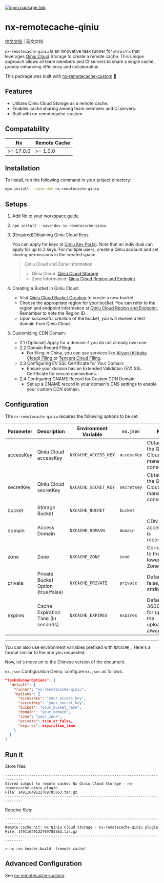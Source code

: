 [![npm package link](https://img.shields.io/npm/v/nx-remotecache-qiniu)](https://www.npmjs.com/package/nx-remotecache-qiniu)

# nx-remotecache-qiniu

[中文文档](./README_zh.md) | 英文文档

`nx-remotecache-qiniu` is an innovative task runner for `@nrwl/nx` that leverages [Qiniu Cloud](https://www.qiniu.com/) Storage to create a remote cache. This unique approach allows all team members and CI servers to share a single cache, greatly enhancing efficiency and collaboration.

This package was built with [nx-remotecache-custom](https://www.npmjs.com/package/nx-remotecache-custom) 🙌

## Features

- Utilizes Qiniu Cloud Storage as a remote cache.
- Enables cache sharing among team members and CI servers.
- Built with nx-remotecache-custom.

## Compatability

| Nx        | Remote Cache |
| --------- | ------------ |
| >= 17.0.0 | >= 1.0.0     |

## Installation

To install, run the following command in your project directory:

```bash
npm install --save-dev nx-remotecache-qiniu
```

## Setups

1. Add Nx to your workspace [guide](https://nx.dev/getting-started/installation)

2. `npm install --save-dev nx-remotecache-qiniu`

3. (Required)Obtaining Qiniu Cloud Keys

   You can apply for keys at [Qiniu Key Portal](https://portal.qiniu.com/user/key?ref=developer.qiniu.com&s_path=%2Fkodo%2F1289%2Fnodejs). Note that an individual can apply for up to 2 keys. For multiple users, create a Qiniu account and set sharing permissions in the created space.

   > Qiniu Cloud and Zone Information
   >
   > - Qiniu Cloud: [Qiniu Cloud Storage](https://www.qiniu.com/products/kodo)
   > - Zone Information: [Qiniu Cloud Region and Endpoint](https://developer.qiniu.com/kodo/1671/region-endpoint-fq)

4. Creating a Bucket in Qiniu Cloud:

   - Visit [Qiniu Cloud Bucket Creation](https://portal.qiniu.com/kodo/bucket) to create a new bucket.
   - Choose the appropriate region for your bucket. You can refer to the region and endpoint information at [Qiniu Cloud Region and Endpoint](https://developer.qiniu.com/kodo/1671/region-endpoint-fq). Remember to note the Region ID.
   - Upon successful creation of the bucket, you will receive a test domain from Qiniu Cloud.

5. Customizing CDN Domain:

   - 2.1 (Optional) Apply for a domain if you do not already own one.
   - 2.2 Domain Record Filing:
     - For filing in China, you can use services like [Aliyun (Alibaba Cloud) Filing](https://beian.aliyun.com/) or [Tencent Cloud Filing](https://cloud.tencent.com/product/ba).
   - 2.3 Configuring EV SSL Certificate for Your Domain:
     - Ensure your domain has an Extended Validation (EV) SSL Certificate for secure connections.
   - 2.4 Configuring CNAME Record for Custom CDN Domain:
     - Set up a CNAME record in your domain's DNS settings to enable your custom CDN domain.

## Configuration

The `nx-remotecache-qiniu` requires the following options to be set:

| Parameter | Description                        | Environment Variable | `nx.json`   | Notes                                                        |
| --------- | ---------------------------------- | -------------------- | ----------- | ------------------------------------------------------------ |
| accessKey | Qiniu Cloud accessKey              | `NXCACHE_ACCESS_KEY` | `accessKey` | Obtain from the Qiniu Cloud management console               |
| secretKey | Qiniu Cloud secretKey              | `NXCACHE_SECRET_KEY` | `secretKey` | Obtain from the Qiniu Cloud management console               |
| bucket    | Storage Bucket                     | `NXCACHE_BUCKET`     | `bucket`    |                                                              |
| domain    | Access Domain                      | `NXCACHE_DOMAIN`     | `domain`    | CDN acceleration is recommended                              |
| zone      | Zone                               | `NXCACHE_ZONE`       | `zone`      | Corresponds to the lowercase ZoneID                          |
| private   | Private Bucket Option (true/false) | `NXCACHE_PRIVATE`    | `private`   | Default is false, optional attribute                         |
| expires   | Cache Expiration Time (in seconds) | `NXCACHE_EXPIRES`    | `expires`   | Default is 3600, set to 0 for updating the uploadToken always |

---

You can also use environment variables prefixed with `NXCACHE_`. Here's a format similar to the one you requested.

Now, let's move on to the Chinese version of the document.

`nx.json` Configuration Demo, configure `nx.json` as follows:

```json
"tasksRunnerOptions": {
  "default": {
    "runner": "nx-remotecache-qiniu",
    "options": {
      "accessKey": "your_access_key",
      "secretKey": "your_secret_key",
      "bucket": "your_bucket_name",
      "domain": "your_domain",
      "zone": "your_zone",
      "private": true_or_false,
      "expires": expiration_time
    }
  }
}
```

## Run it

Store files:

```
------------------------------------------------------------------------------
Stored output to remote cache: Nx Qiniu Cloud Storage - nx-remotecache-qiniu plugin
File: 14911649122709785563.tar.gz
------------------------------------------------------------------------------
```

Retreive files:

```
------------------------------------------------------------------------------
Remote cache hit: Nx Qiniu Cloud Storage - nx-remotecache-qiniu plugin
File: 14911649122709785563.tar.gz
------------------------------------------------------------------------------

> nx run header:build  [remote cache]
```

## Advanced Configuration

See [nx-remotecache-custom](https://github.com/NiklasPor/nx-remotecache-custom#advanced-configuration).

